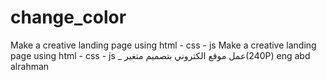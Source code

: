 # change_color
Make a creative landing page using html - css - js 
Make a creative landing page using html - css - js _ عمل موقع الكتروني بتصميم متغير(240P)
eng abd alrahman
